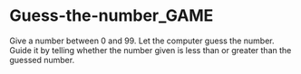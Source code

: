 # Guess-the-number_GAME
Give a number between 0 and 99. Let the computer guess the number. Guide it by telling whether the number given is less than or greater than the guessed number. 
